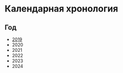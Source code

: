 # Календарная хронология

## Год

- [2019](./2019/YEAR2019.ru.md)
- 2020
- 2021
- 2022
- 2023
- 2024
